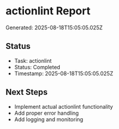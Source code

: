 # actionlint Report

Generated: 2025-08-18T15:05:05.025Z

## Status
- Task: actionlint
- Status: Completed
- Timestamp: 2025-08-18T15:05:05.025Z

## Next Steps
- Implement actual actionlint functionality
- Add proper error handling
- Add logging and monitoring
